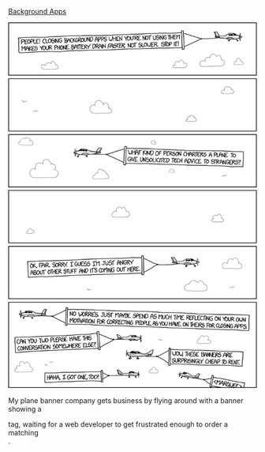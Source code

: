 [Background Apps](https://xkcd.com/1965)

![Background Apps](./random_comic.png)

My plane banner company gets business by flying around with a banner showing a <div> tag, waiting for a web developer to get frustrated enough to order a matching </div>.

